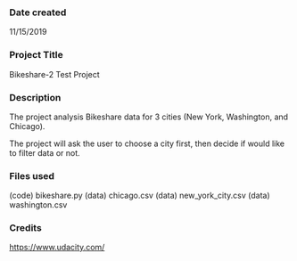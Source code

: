 ### Date created
11/15/2019

### Project Title
Bikeshare-2 Test Project

### Description
The project analysis Bikeshare data for 3 cities (New York, Washington, and Chicago).

The project will ask the user to choose a city first, then decide if would like to filter data or not.

### Files used
(code) bikeshare.py
(data) chicago.csv
(data) new_york_city.csv
(data) washington.csv

### Credits
https://www.udacity.com/
